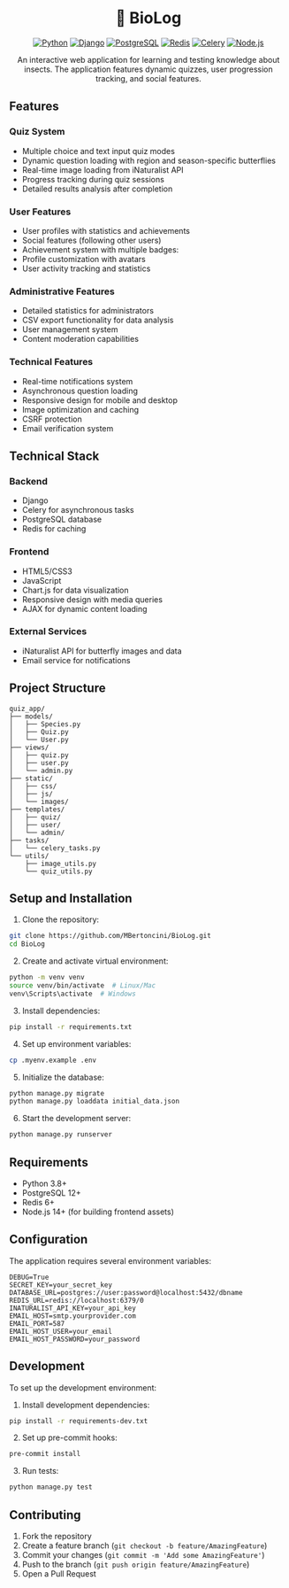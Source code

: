 <div align="center">

# 🦋 BioLog
[![Python](https://img.shields.io/badge/Python-3.8+-blue?style=for-the-badge&logo=python&logoColor=white)](https://www.python.org)
[![Django](https://img.shields.io/badge/Django-4.2+-green?style=for-the-badge&logo=django&logoColor=white)](https://www.djangoproject.com)
[![PostgreSQL](https://img.shields.io/badge/PostgreSQL-12+-blue?style=for-the-badge&logo=postgresql&logoColor=white)](https://www.postgresql.org)
[![Redis](https://img.shields.io/badge/Redis-6+-red?style=for-the-badge&logo=redis&logoColor=white)](https://redis.io)
[![Celery](https://img.shields.io/badge/Celery-5+-brightgreen?style=for-the-badge&logo=celery&logoColor=white)](https://docs.celeryq.dev)
[![Node.js](https://img.shields.io/badge/Node.js-14+-339933?style=for-the-badge&logo=node.js&logoColor=white)](https://nodejs.org)

An interactive web application for learning and testing knowledge about insects. The application features dynamic quizzes, user progression tracking, and social features.
</div>

## Features

### Quiz System
- Multiple choice and text input quiz modes
- Dynamic question loading with region and season-specific butterflies
- Real-time image loading from iNaturalist API
- Progress tracking during quiz sessions
- Detailed results analysis after completion

### User Features
- User profiles with statistics and achievements
- Social features (following other users)
- Achievement system with multiple badges:
- Profile customization with avatars
- User activity tracking and statistics

### Administrative Features
- Detailed statistics for administrators
- CSV export functionality for data analysis
- User management system
- Content moderation capabilities

### Technical Features
- Real-time notifications system
- Asynchronous question loading
- Responsive design for mobile and desktop
- Image optimization and caching
- CSRF protection
- Email verification system

## Technical Stack

### Backend
- Django
- Celery for asynchronous tasks
- PostgreSQL database
- Redis for caching

### Frontend
- HTML5/CSS3
- JavaScript
- Chart.js for data visualization
- Responsive design with media queries
- AJAX for dynamic content loading

### External Services
- iNaturalist API for butterfly images and data
- Email service for notifications

## Project Structure

```
quiz_app/
├── models/
│   ├── Species.py
│   ├── Quiz.py
│   └── User.py
├── views/
│   ├── quiz.py
│   ├── user.py
│   └── admin.py
├── static/
│   ├── css/
│   ├── js/
│   └── images/
├── templates/
│   ├── quiz/
│   ├── user/
│   └── admin/
├── tasks/
│   └── celery_tasks.py
└── utils/
    ├── image_utils.py
    └── quiz_utils.py
```

## Setup and Installation

1. Clone the repository:
```bash
git clone https://github.com/MBertoncini/BioLog.git
cd BioLog
```

2. Create and activate virtual environment:
```bash
python -m venv venv
source venv/bin/activate  # Linux/Mac
venv\Scripts\activate  # Windows
```

3. Install dependencies:
```bash
pip install -r requirements.txt
```

4. Set up environment variables:
```bash
cp .myenv.example .env
```

5. Initialize the database:
```bash
python manage.py migrate
python manage.py loaddata initial_data.json
```

6. Start the development server:
```bash
python manage.py runserver
```

## Requirements

- Python 3.8+
- PostgreSQL 12+
- Redis 6+
- Node.js 14+ (for building frontend assets)

## Configuration

The application requires several environment variables:

```env
DEBUG=True
SECRET_KEY=your_secret_key
DATABASE_URL=postgres://user:password@localhost:5432/dbname
REDIS_URL=redis://localhost:6379/0
INATURALIST_API_KEY=your_api_key
EMAIL_HOST=smtp.yourprovider.com
EMAIL_PORT=587
EMAIL_HOST_USER=your_email
EMAIL_HOST_PASSWORD=your_password
```

## Development

To set up the development environment:

1. Install development dependencies:
```bash
pip install -r requirements-dev.txt
```

2. Set up pre-commit hooks:
```bash
pre-commit install
```

3. Run tests:
```bash
python manage.py test
```

## Contributing

1. Fork the repository
2. Create a feature branch (`git checkout -b feature/AmazingFeature`)
3. Commit your changes (`git commit -m 'Add some AmazingFeature'`)
4. Push to the branch (`git push origin feature/AmazingFeature`)
5. Open a Pull Request
